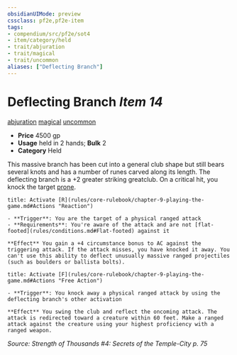 ```yaml
---
obsidianUIMode: preview
cssclass: pf2e,pf2e-item
tags:
- compendium/src/pf2e/sot4
- item/category/held
- trait/abjuration
- trait/magical
- trait/uncommon
aliases: ["Deflecting Branch"]
---
```

# Deflecting Branch *Item 14*  
[abjuration](rules/traits/abjuration.md)  [magical](rules/traits/magical.md)  [uncommon](rules/traits/uncommon.md)  

- **Price** 4500 gp
- **Usage** held in 2 hands; **Bulk** 2
- **Category** Held

This massive branch has been cut into a general club shape but still bears several knots and has a number of runes carved along its length. The deflecting branch is a +2 greater striking greatclub. On a critical hit, you knock the target [prone](rules/conditions.md#Prone).

```ad-embed-ability
title: Activate [R](rules/core-rulebook/chapter-9-playing-the-game.md#Actions "Reaction")

- **Trigger**: You are the target of a physical ranged attack
- **Requirements**: You're aware of the attack and are not [flat-footed](rules/conditions.md#Flat-footed) against it

**Effect** You gain a +4 circumstance bonus to AC against the triggering attack. If the attack misses, you have knocked it away. You can't use this ability to deflect unusually massive ranged projectiles (such as boulders or ballista bolts).
```

```ad-embed-ability
title: Activate [F](rules/core-rulebook/chapter-9-playing-the-game.md#Actions "Free Action")

- **Trigger**: You knock away a physical ranged attack by using the deflecting branch's other activation

**Effect** You swing the club and reflect the oncoming attack. The attack is redirected toward a creature within 60 feet. Make a ranged attack against the creature using your highest proficiency with a ranged weapon.
```

*Source: Strength of Thousands #4: Secrets of the Temple-City p. 75*